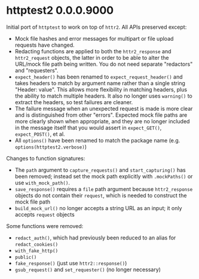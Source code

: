 # httptest2 0.0.0.9000

Initial port of `httptest` to work on top of `httr2`. All APIs preserved except:

* Mock file hashes and error messages for multipart or file upload requests have changed.
* Redacting functions are applied to both the `httr2_response` and `httr2_request` objects, the latter in order to be able to alter the URL/mock file path being written. You do not need separate "redactors" and "requesters".
* `expect_header()` has been renamed to `expect_request_header()` and takes headers to match by argument name rather than a single string "Header: value". This allows more flexibility in matching headers, plus the ability to match multiple headers. It also no longer uses `warning()` to extract the headers, so test failures are cleaner.
* The failure message when an unexpected request is made is more clear and is distinguished from other "errors". Expected mock file paths are more clearly shown when appropriate, and they are no longer included in the message itself that you would assert in `expect_GET()`, `expect_POST()`, et al.
* All `options()` have been renamed to match the package name (e.g. `options(httptest2.verbose)`)

Changes to function signatures:

* The `path` argument to `capture_requests()` and `start_capturing()` has been removed; instead set the mock path explicitly with `.mockPaths()` or use `with_mock_path()`.
* `save_response()` requires a `file` path argument because `httr2_response` objects do not contain their `request`, which is needed to construct the mock file path
* `build_mock_url()` no longer accepts a string URL as an input; it only accepts `request` objects

Some functions were removed:

* `redact_auth()`, which had previously been reduced to an alias for `redact_cookies()`
* `with_fake_http()`
* `public()`
* `fake_response()` (just use `httr2::response()`)
* `gsub_request()` and `set_requester()` (no longer necessary)

